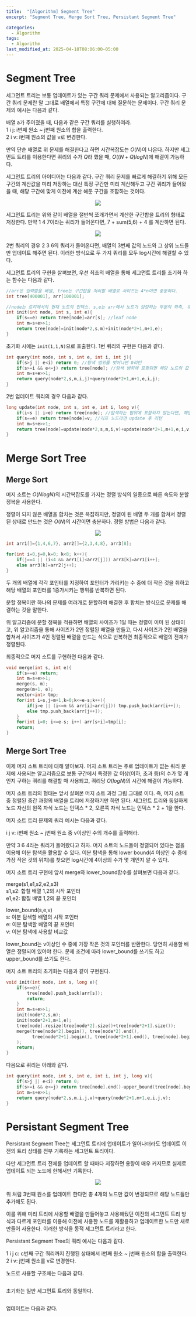 ```yaml
---
title:  "[Algorithm] Segment Tree"
excerpt: "Segment Tree, Merge Sort Tree, Persistant Segment Tree"

categories:
  - Algorithm
tags:
  - Algorithm
last_modified_at: 2025-04-18T08:06:00-05:00
---
```


# Segment Tree

세그먼트 트리는 보통 업데이트가 있는 구간 쿼리 문제에서 사용되는 알고리즘이다. 구간 쿼리 문제란 말 그대로 배열에서 특정 구간에 대해 질문하는 문제이다. 구간 쿼리 문제의 예시는 다음과 같다. 

배열 a가 주어졌을 때, 다음과 같은 구간 쿼리를 실행하여라.   
1 i j: i번째 원소 ~ j번째 원소의 합을 출력한다.   
2 i v: i번째 원소의 값을 v로 변경한다.  

만약 단순 배열로 위 문제를 해결한다고 하면 시간복잡도는 $O(N)$이 나온다. 하지만 세그먼트 트리를 이용한다면 쿼리의 수가 $Q$라 했을 때, $O((N+Q)logN)$에 해결이 가능하다. 

세그먼트 트리의 아이디어는 다음과 같다. 구간 쿼리 문제를 빠르게 해결하기 위해 모든 구간의 계산값을 미리 저장하는 대신 특정 구간만 미리 계산해두고 구간 쿼리가 들어왔을 때, 해당 구간에 맞게 이전에 계산 해둔 구간을 조합하는 것이다. 

<p align="center"><img src="https://github.com/user-attachments/assets/5d041311-967f-43c3-971f-4e298beffac4" height="" width=""></p>

세그먼트 트리는 위와 같이 배열을 절반씩 쪼개가면서 계산한 구간합을 트리의 형태로 저장한다. 만약 1 4 7이라는 쿼리가 들어온다면, 7 + sum(5,6) + 4 를 계산하면 된다. 

<p align="center"><img src="https://github.com/user-attachments/assets/7980ba44-669e-4042-906b-52e64a12c31f" height="" width=""></p>

2번 쿼리의 경우 2 3 6의 쿼리가 들어온다면, 배열의 3번째 값의 노드와 그 상위 노드들만 업데이트 해주면 된다. 이러한 방식으로 두 가지 쿼리를 모두 log시간에 해결할 수 있다. 

세그먼트 트리의 구현을 살펴보면, 우선 최초의 배열을 통해 세그먼트 트리를 초기화 하는 함수는 다음과 같다. 

```cpp
//arr은 입력받을 배열, tree는 구간합을 처리할 배열로 사이즈는 4*n이면 충분하다.
int tree[400001], arr[100001]; 

//node는 트리에서의 현재 노드의 인덱스. s,e는 arr에서 노드가 담당하는 부분의 좌측, 우측 끝 인덱스. 
int init(int node, int s, int e){
    if(s==e) return tree[node]=arr[s]; //leaf node 
    int m=s+e>>1;
    return tree[node]=init(node*2,s,m)+init(node*2+1,m+1,e);
}
```

초기화 시에는 `init(1,1,N)`으로 호출한다. 1번 쿼리의 구현은 다음과 같다. 

```cpp
int query(int node, int s, int e, int i, int j){
    if(s>j || e<i) return 0; //탐색 범위를 벗어나면 0리턴 
    if(s>=i && e<=j) return tree[node]; //탐색 범위에 포함되면 해당 노드의 값 리턴
    int m=s+e>>1; 
    return query(node*2,s,m,i,j)+query(node*2+1,m+1,e,i,j);
}
```

2번 업데이트 쿼리의 경우 다음과 같다. 

```cpp
long update(int node, int s, int e, int i, long v){
    if(i<s || i>e) return tree[node]; //탐색하는 범위에 포함되지 않는다면, 해당 노드의 값 리턴
    if(s==e) return tree[node]=v; //리프 노드라면 update 후 리턴
    int m=s+e>>1; 
    return tree[node]=update(node*2,s,m,i,v)+update(node*2+1,m+1,e,i,v); 
}
```

# Merge Sort Tree

## Merge Sort
머지 소트는 $O(NlogN)$의 시간복잡도를 가지는 정렬 방식의 일종으로 빠른 속도와 분할 정복을 사용한다. 

정렬이 되지 않은 배열을 합치는 것은 복잡하지만, 정렬이 된 배열 두 개를 합쳐서 정렬된 상태로 만드는 것은 $O(N)$의 시간이면 충분하다.
정렬 방법은 다음과 같다. 

<p align="center"><img src="https://github.com/user-attachments/assets/04d2c725-ea10-4e0b-9340-d52037518535" height="" width=""></p>

```cpp
int arr1[]={1,4,6,7}, arr2[]={2,3,4,8}, arr3[8];

for(int i=0,j=0,k=0; k<8; k++){
    if(j==4 || (i<4 && arr1[i]<arr2[j])) arr3[k]=arr1[i++];
    else arr3[k]=arr2[j++];
}
```

두 개의 배열에 각각 포인터를 지정하여 포인터가 가리키는 수 중에 더 작은 것을 취하고 해당 배열의 포인터를 1증가시키는 행위를 반복하면 된다. 

분할 정복이란 하나의 문제를 여러개로 분할하여 해결한 후 합치는 방식으로 문제를 해결하는 것을 말한다. 

위 알고리즘에 분할 정복을 적용하면 배열의 사이즈가 1일 때는 정렬이 이미 된 상태이고, 위 알고리즘을 통해 사이즈가 2인 정렬된 배열을 만들고, 다시 사이즈가 2인 배열을 합쳐서 사이즈가 4인 정렬된 배열을 만드는 식으로 반복하면 최종적으로 배열의 전체가 정렬된다. 

최종적으로 머지 소트를 구현하면 다음과 같다. 

```cpp
void merge(int s, int e){
    if(s==e) return; 
    int m=s+e>>1;
    merge(s, m); 
    merge(m+1, e); 
    vector<int> tmp;
    for(int i=s,j=m+1,k=0;k<=e-s;k++){
        if(j>e || (i<=m && arr[i]<arr[j])) tmp.push_back(arr[i++]);
        else tmp.push_back(arr[j++]);
    }
    for(int i=0; i<=e-s; i++) arr[s+i]=tmp[i];
    return; 
}
```

## Merge Sort Tree

이제 머지 소트 트리에 대해 알아보자. 머지 소트 트리는 주로 업데이트가 없는 쿼리 문제에 사용되는 알고리즘으로 보통 구간에서 특정한 값 이상(이하, 초과 등)의 수가 몇 개인지 구하는 쿼리를 해결할 때 사용되고, 쿼리당 $O(logN)$의 시간에 해결이 가능하다. 

머지 소트 트리의 형태는 앞서 살펴본 머지 소트 과정 그림 그대로 이다. 즉, 머지 소트 중 정렬된 중간 과정의 배열을 트리에 저장하기만 하면 된다. 세그먼트 트리와 동일하게 노드 자신의 왼쪽 자식 노드는 인덱스 * 2, 오른쪽 자식 노드는 인덱스 * 2 + 1을 한다. 

머지 소트 트리 문제의 쿼리 예시는 다음과 같다. 

i j v: i번째 원소 ~ j번째 원소 중 v이상인 수의 개수를 출력해라. 

만약 3 6 4라는 쿼리가 들어왔다고 하자. 머지 소트의 노드들이 정렬되어 있다는 점을 이용해 이분 탐색을 활용할 수 있다. 이분 탐색을 통해 lower bound(4 이상인 수 중에 가장 작은 것의 위치)를 찾으면 log시간에 4이상의 수가 몇 개인지 알 수 있다. 

머지 소트 트리 구현에 앞서 merge와 lower_bound함수를 살펴보면 다음과 같다. 

merge(s1,e1,s2,e2,s3)  
s1,s2: 합칠 배열 1,2의 시작 포인터   
e1,e2: 합칠 배열 1,2의 끝 포인터  

lower_bound(s,e,v)  
s: 이분 탐색할 배열의 시작 포인터  
e: 이분 탐색할 배열의 끝 포인터  
v: 이분 탐색에 사용할 비교값  

lower_bound는 v이상인 수 중에 가장 작은 것의 포인터를 반환한다. 당연히 사용할 배열은 정렬되어 있어야 한다. 문제 조건에 따라 lower_bound를 쓰기도 하고 upper_bound를 쓰기도 한다. 

머지 소트 트리의 초기화는 다음과 같이 구현된다. 

```cpp
void init(int node, int s, long e){
    if(s==e){
        tree[node].push_back(arr[s]);
        return; 
    }
    int m=s+e>>1; 
    init(node*2,s,m);
    init(node*2+1,m+1,e); 
    tree[node].resize(tree[node*2].size()+tree[node*2+1].size());
    merge(tree[node*2].begin(), tree[node*2].end(), 
          tree[node*2+1].begin(), tree[node*2+1].end(), tree[node].begin()
    );
    return; 
}
```

다음으로 쿼리는 아래와 같다. 

```cpp
int query(int node, int s, int e, int i, int j, long v){
    if(s>j || e<i) return 0; 
    if(s>=i && e<=j) return tree[node].end()-upper_bound(tree[node].begin(), tree[node].end(), v);
    int m=s+e>>1; 
    return query(node*2,s,m,i,j,v)+query(node*2+1,m+1,e,i,j,v);
}
```

# Persistant Segment Tree
Persistant Segment Tree는 세그먼트 트리에 업데이트가 일어나더라도 업데이트 이전의 트리 상태를 전부 기록하는 세그먼트 트리이다. 

다만 세그먼트 트리 전체를 업데이트 할 때마다 저장하면 용량이 매우 커지므로 실제로 업데이트 되는 노드에 한해서만 기록한다. 

<p align="center"><img src="https://github.com/user-attachments/assets/5edb272b-0729-4239-b151-41d91c4fdbcd" height="" width=""></p>

위 처럼 3번째 원소를 업데이트 한다면 총 4개의 노드만 값이 변경되므로 해당 노드들만 추가해도 된다. 

이를 위해 미리 트리에 사용할 배열을 만들어놓고 사용해뒀던 이전의 세그먼트 트리 방식과 다르게 포인터를 이용해 이전에 사용한 노드를 재활용하고 업데이트한 노드만 새로 만들어 사용한다. 이러한 방식을 동적 세그먼트 트리라고 한다. 

Persistant Segment Tree의 쿼리 예시는 다음과 같다. 

1 i j c: c번째 구간 쿼리까지 진행된 상태에서 i번째 원소 ~ j번째 원소의 합을 출력한다.   
2 i v: j번째 원소를 v로 변경한다. 

노드로 사용할 구조체는 다음과 같다. 

```cpp

```

초기화는 일반 세그먼트 트리와 동일하다. 

```cpp

```

업데이트는 다음과 같다. 













